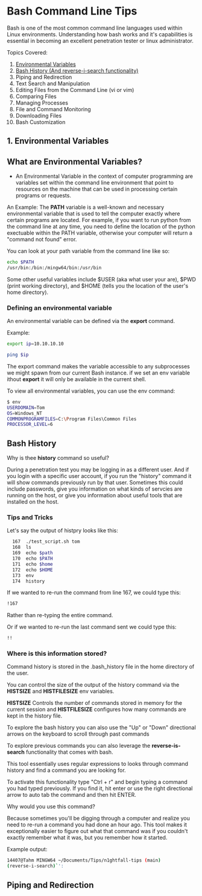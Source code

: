 # Bash Command Line Tips

Bash is one of the most common command line languages used within Linux environments. Understanding how bash works and it's capabilities is essential in becoming an excellent penetration tester or linux administrator. 

Topics Covered:

1. [Environmental Variables](#1-environmental-variables)
2. [Bash History (And reverse-i-search functionality)](#bash-history)
3. Piping and Redirection
4. Text Search and Manipulation
5. Editing Files from the Command Line (vi or vim)
6. Comparing Files
7. Managing Processes
8. File and Command Monitoring
9. Downloading Files
10. Bash Customization

## 1. Environmental Variables
## What are Environmental Variables?
- An Environmental Variable in the context of computer programming are variables set within the command line environment that point to resources on the machine that can be used in processing certain programs or requests.

An Example:
The **PATH** variable is a well-known and necessary environmental variable that is used to tell the computer exactly where certain programs are located. For example, if you want to run python from the command line at any time, you need to define the location of the python exectuable within the PATH variable, otherwise your computer will return a "command not found" error. 

You can look at your path variable from the command line like so:

```bash
echo $PATH
/usr/bin:/bin:/mingw64/bin:/usr/bin
```

Some other useful variables include $USER (aka what user your are), $PWD (print working directory), and $HOME (tells you the location of the user's home directory).

### Defining an environmental variable

An environmental variable can be defined via the **export** command. 

Example:
```bash
export ip=10.10.10.10

ping $ip
```

The export command makes the variable accessible to any subprocesses we might spawn from our current Bash instance. if we set an env variable ithout **export** it will only be available in the current shell. 

To view all environmental variables, you can use the env command:

```bash
$ env
USERDOMAIN=Tom
OS=Windows_NT
COMMONPROGRAMFILES=C:\Program Files\Common Files
PROCESSOR_LEVEL=6
```

## Bash History

Why is thee **history** command so useful? 

During a penetration test you may be logging in as a different user. And if you login with a specific user account, if you run the "history" command it will show commands previously run by that user. Sometimes this could include passwords, give you information on what kinds of servcies are running on the host, or give you information about useful tools that are installed on the host. 

### Tips and Tricks

Let's say the output of histpry looks like this:

```bash
  167  ./test_script.sh tom
  168  ls
  169  echo $path
  170  echo $PATH
  171  echo $home
  172  echo $HOME
  173  env
  174  history
  ```
  If we wanted to re-run the command from line 167, we could type this:
  ```bash
  !167
  ```
  Rather than re-typing the entire command. 

  Or if we wanted to re-run the last command sent we could type this:

  ```bash
  !!
  ```

  ### Where is this information stored?

  Command history is stored in the .bash_history file in the home directory of the user. 
  
  You can control the size of the output of the history command via the **HISTSIZE** and **HISTFILESIZE** env variables.

  **HISTSIZE** Controls the number of commands stored in memory for the current session and 
  **HISTFILESIZE** configures how many commands are kept in the history file. 

  To explore the bash history you can also use the "Up" or "Down" directional arrows on the keyboard to scroll through past commands


To explore previous commands you can also leverage the **reverse-is-search** functionality that comes with bash. 

This tool essentially uses regular expressions to looks through command history and find a command you are looking for. 

To activate this functionality type "Ctrl + r" and begin typing a command you had typed previously. If you find it, hit enter or use the right directional arrow to auto tab the command and then hit ENTER. 

Why would you use this command?

Because sometimes you'll be digging through a computer and realize you need to re-run a command you had done an hour ago. This tool makes it exceptionally easier to figure out what that command was if you couldn't exactly remember what it was, but you remember how it started. 

Example output:
```bash
14407@Tahm MINGW64 ~/Documents/Tips/n1ghtfall-tips (main)
(reverse-i-search)`':
```

## Piping and Redirection









